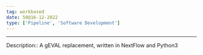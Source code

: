 ```yaml
---
tag: workbased
date: 50@16-12-2022
type: ['Pipeline', 'Software Development']
---
```



---
Description:: A gEVAL replacement, written in NextFlow and Python3